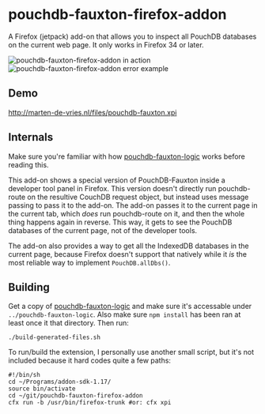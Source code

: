 pouchdb-fauxton-firefox-addon
=============================

A Firefox (jetpack) add-on that allows you to inspect all PouchDB
databases on the current web page. It only works in Firefox 34 or later.


![pouchdb-fauxton-firefox-addon in action](http://s10.postimg.org/7lyf3r8p5/firefox_pouchdb_fauxton.png)
![pouchdb-fauxton-firefox-addon error example](http://s1.postimg.org/u5nf6djhr/firefox_nopouchdb.png)

Demo
----

http://marten-de-vries.nl/files/pouchdb-fauxton.xpi

Internals
---------

Make sure you're familiar with how
[pouchdb-fauxton-logic](https://github.com/marten-de-vries/pouchdb-fauxton-logic)
works before reading this.

This add-on shows a special version of PouchDB-Fauxton inside a
developer tool panel in Firefox. This version doesn't directly run
pouchdb-route on the resultive CouchDB request object, but instead uses
message passing to pass it to the add-on. The add-on passes it to the
current page in the current tab, which *does* run pouchdb-route on it,
and then the whole thing happens again in reverse. This way, it
gets to see the PouchDB databases of the current page, not of the
developer tools.

The add-on also provides a way to get all the IndexedDB databases in the
current page, because Firefox doesn't support that natively while it
*is* the most reliable way to implement `PouchDB.allDbs()`.

Building
--------

Get a copy of [pouchdb-fauxton-logic](https://github.com/marten-de-vries/pouchdb-fauxton-logic)
and make sure it's accessable under `../pouchdb-fauxton-logic`. Also
make sure `npm install` has been ran at least once it that directory.
Then run:

	./build-generated-files.sh

To run/build the extension, I personally use another small script, but
it's not included because it hard codes quite a few paths:

	#!/bin/sh
	cd ~/Programs/addon-sdk-1.17/
	source bin/activate
	cd ~/git/pouchdb-fauxton-firefox-addon
	cfx run -b /usr/bin/firefox-trunk #or: cfx xpi
